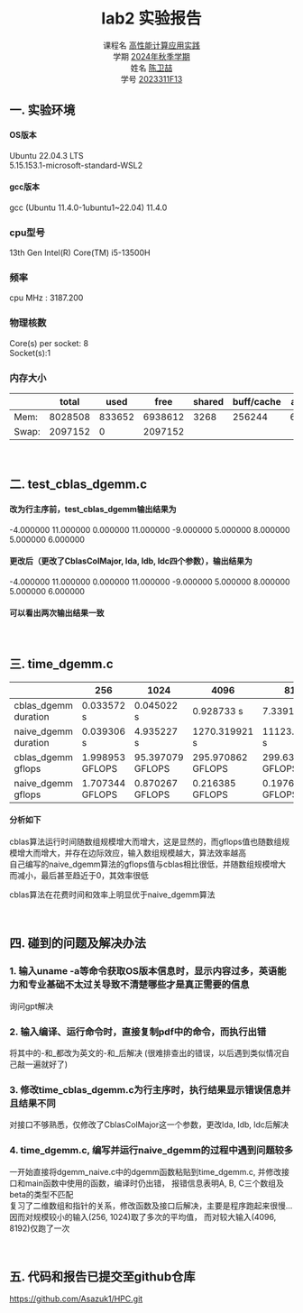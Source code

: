 <div style =  'text-align: center;'>

# lab2 实验报告 
课程名 <u>高性能计算应用实践</u> <br>
学期 <u>2024年秋季学期</u> <br>
姓名 <u>陈卫喆</u> <br>
学号 <u>2023311F13</u>

</div>  

## 一. 实验环境
#### OS版本
Ubuntu 22.04.3 LTS  
5.15.153.1-microsoft-standard-WSL2
#### gcc版本
gcc (Ubuntu 11.4.0-1ubuntu1~22.04) 11.4.0
### cpu型号 
13th Gen Intel(R) Core(TM) i5-13500H  
### 频率 
cpu MHz         : 3187.200  
### 物理核数  
Core(s) per socket:  8  
Socket(s):1
### 内存大小
|     |total  |used  |free   |shared |buff/cache |available|
|-----|-------|------|-------|-------|-----------|---------|
|Mem: |8028508|833652|6938612|3268   |256244     |6958172  |  
|Swap:|2097152|0     |2097152|       |           |         |

<br>

## 二. test_cblas_dgemm.c
#### 改为行主序前，test_cblas_dgemm输出结果为 
-4.000000 11.000000 0.000000 11.000000 -9.000000 5.000000 8.000000 5.000000 6.000000
#### 更改后（更改了CblasColMajor, lda, ldb, ldc四个参数），输出结果为  
-4.000000 11.000000 0.000000 11.000000 -9.000000 5.000000 8.000000 5.000000 6.000000  
#### 可以看出两次输出结果一致

<br>

## 三. time_dgemm.c
|                    |      256        |       1024       |       4096        |       8192       |
|--------------------|-----------------|------------------|-------------------|------------------|
|cblas_dgemm duration| 0.033572 s      | 0.045022 s       | 0.928733 s        | 7.339119 s       |
|naive_dgemm duration| 0.039306 s      | 4.935227 s       | 1270.319921 s     | 11123.249346 s   |
|cblas_dgemm gflops  | 1.998953 GFLOPS | 95.397079 GFLOPS | 295.970862 GFLOPS | 299.630413 GFLOPS|
|naive_dgemm gflops  | 1.707344 GFLOPS | 0.870267  GFLOPS | 0.216385 GFLOPS   | 0.197696 GFLOPS  |
#### 分析如下
cblas算法运行时间随数组规模增大而增大，这是显然的，而gflops值也随数组规模增大而增大，并存在边际效应，输入数组规模越大，算法效率越高  
自己编写的naive_dgemm算法的gflops值与cblas相比很低，并随数组规模增大而减小，最后甚至趋近于0，其效率很低  

cblas算法在花费时间和效率上明显优于naive_dgemm算法

<br>

## 四. 碰到的问题及解决办法
### 1. 输入uname -a等命令获取OS版本信息时，显示内容过多，英语能力和专业基础不太过关导致不清楚哪些才是真正需要的信息  
询问gpt解决
### 2. 输入编译、运行命令时，直接复制pdf中的命令，而执行出错  
将其中的-和_都改为英文的-和_后解决 (很难排查出的错误，以后遇到类似情况自己敲一遍就好了)
### 3. 修改time_cblas_dgemm.c为行主序时，执行结果显示错误信息并且结果不同  
对接口不够熟悉，仅修改了CblasColMajor这一个参数，更改lda, ldb, ldc后解决
### 4. time_dgemm.c, 编写并运行naive_dgemm的过程中遇到问题较多
一开始直接将dgemm_naive.c中的dgemm函数粘贴到time_dgemm.c, 并修改接口和main函数中使用的函数，编译时仍出错，
报错信息表明A, B, C三个数组及beta的类型不匹配  
复习了二维数组和指针的关系，修改函数及接口后解决，主要是程序跑起来很慢... 因而对规模较小的输入(256, 1024)取了多次的平均值，
而对较大输入(4096, 8192)仅跑了一次

<br>

## 五. 代码和报告已提交至github仓库
https://github.com/Asazuk1/HPC.git
